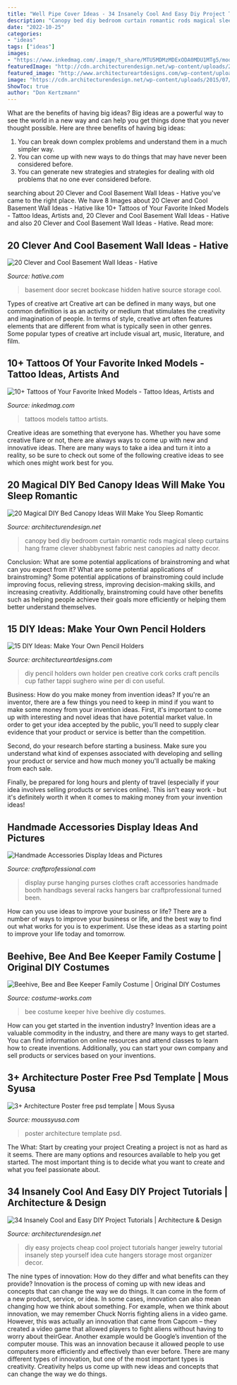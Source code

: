 ```yaml
---
title: "Well Pipe Cover Ideas - 34 Insanely Cool And Easy Diy Project Tutorials"
description: "Canopy bed diy bedroom curtain romantic rods magical sleep curtains hang frame clever shabbynest fabric nest canopies ad natty decor"
date: "2022-10-25"
categories:
- "ideas"
tags: ["ideas"]
images:
- "https://www.inkedmag.com/.image/t_share/MTU5MDMzMDExODA0MDU1MTg5/model-feat.jpg"
featuredImage: "http://cdn.architecturendesign.net/wp-content/uploads/2014/11/Easy-And-Cheap-DIY-Projects-28.jpg"
featured_image: "http://www.architectureartdesigns.com/wp-content/uploads/2013/04/ArchitectureArtDesigns-159.jpg"
image: "https://cdn.architecturendesign.net/wp-content/uploads/2015/07/AD-DIY-Bed-Canopy-13.jpg"
ShowToc: true
author: "Don Kertzmann"
---
```



What are the benefits of having big ideas?
Big ideas are a powerful way to see the world in a new way and can help you get things done that you never thought possible. Here are three benefits of having big ideas: 
1. You can break down complex problems and understand them in a much simpler way. 
2. You can come up with new ways to do things that may have never been considered before. 
3. You can generate new strategies and strategies for dealing with old problems that no one ever considered before.

	

		
searching about 20 Clever and Cool Basement Wall Ideas - Hative you've came to the right place. We have 8 Images about 20 Clever and Cool Basement Wall Ideas - Hative like 10+ Tattoos of Your Favorite Inked Models - Tattoo Ideas, Artists and, 20 Clever and Cool Basement Wall Ideas - Hative and also 20 Clever and Cool Basement Wall Ideas - Hative. Read more:
		
    
## 20 Clever And Cool Basement Wall Ideas - Hative

<img loading=lazy src="https://hative.com/wp-content/uploads/2014/05/basement-wall-ideas/2-secret-bookcase-door.jpg" onerror="this.onerror=null;this.src='https://tse1.mm.bing.net/th?id=OIP.m3PQnOQWs2APjJCyO4gy5wHaJ4&amp;pid=15.1';" alt="20 Clever and Cool Basement Wall Ideas - Hative">

_Source: hative.com_

>basement door secret bookcase hidden hative source storage cool. 

	

Types of creative art
Creative art can be defined in many ways, but one common definition is as an activity or medium that stimulates the creativity and imagination of people. In terms of style, creative art often features elements that are different from what is typically seen in other genres. Some popular types of creative art include visual art, music, literature, and film.

    
## 10+ Tattoos Of Your Favorite Inked Models - Tattoo Ideas, Artists And

<img loading=lazy src="https://www.inkedmag.com/.image/t_share/MTU5MDMzMDExODA0MDU1MTg5/model-feat.jpg" onerror="this.onerror=null;this.src='https://tse1.mm.bing.net/th?id=OIP.kPmW5qIZ50X36r1URKkWuwHaF6&amp;pid=15.1';" alt="10+ Tattoos of Your Favorite Inked Models - Tattoo Ideas, Artists and">

_Source: inkedmag.com_

>tattoos models tattoo artists. 

	

Creative ideas are something that everyone has. Whether you have some creative flare or not, there are always ways to come up with new and innovative ideas. There are many ways to take a idea and turn it into a reality, so be sure to check out some of the following creative ideas to see which ones might work best for you.

    
## 20 Magical DIY Bed Canopy Ideas Will Make You Sleep Romantic

<img loading=lazy src="https://cdn.architecturendesign.net/wp-content/uploads/2015/07/AD-DIY-Bed-Canopy-13.jpg" onerror="this.onerror=null;this.src='https://tse3.mm.bing.net/th?id=OIP.0zYA2rPhrQMR70Ooj5WczwHaJ4&amp;pid=15.1';" alt="20 Magical DIY Bed Canopy Ideas Will Make You Sleep Romantic">

_Source: architecturendesign.net_

>canopy bed diy bedroom curtain romantic rods magical sleep curtains hang frame clever shabbynest fabric nest canopies ad natty decor. 

	

Conclusion: What are some potential applications of brainstroming and what can you expect from it?
What are some potential applications of brainstroming?
Some potential applications of brainstroming could include improving focus, relieving stress, improving decision-making skills, and increasing creativity. Additionally, brainstroming could have other benefits such as helping people achieve their goals more efficiently or helping them better understand themselves.

    
## 15 DIY Ideas: Make Your Own Pencil Holders

<img loading=lazy src="http://www.architectureartdesigns.com/wp-content/uploads/2013/04/ArchitectureArtDesigns-159.jpg" onerror="this.onerror=null;this.src='https://tse4.mm.bing.net/th?id=OIP.bSJv_x69eWJ0wGLQWmj48QHaLD&amp;pid=15.1';" alt="15 DIY Ideas: Make Your Own Pencil Holders">

_Source: architectureartdesigns.com_

>diy pencil holders own holder pen creative cork corks craft pencils cup father tappi sughero wine per di con useful. 

	

Business: How do you make money from invention ideas?
If you're an inventor, there are a few things you need to keep in mind if you want to make some money from your invention ideas. 
First, it's important to come up with interesting and novel ideas that have potential market value. In order to get your idea accepted by the public, you'll need to supply clear evidence that your product or service is better than the competition.

Second, do your research before starting a business. Make sure you understand what kind of expenses associated with developing and selling your product or service and how much money you'll actually be making from each sale.

Finally, be prepared for long hours and plenty of travel (especially if your idea involves selling products or services online). This isn't easy work - but it's definitely worth it when it comes to making money from your invention ideas!

    
## Handmade Accessories Display Ideas And Pictures

<img loading=lazy src="http://www.craftprofessional.com/image-files/hanging-purse-display.jpg" onerror="this.onerror=null;this.src='https://tse1.mm.bing.net/th?id=OIP.dnS4cGi0jezvKyZirzCXpQHaKi&amp;pid=15.1';" alt="Handmade Accessories Display Ideas and Pictures">

_Source: craftprofessional.com_

>display purse hanging purses clothes craft accessories handmade booth handbags several racks hangers bar craftprofessional turned been. 

	

How can you use ideas to improve your business or life?
There are a number of ways to improve your business or life, and the best way to find out what works for you is to experiment. Use these ideas as a starting point to improve your life today and tomorrow.

    
## Beehive, Bee And Bee Keeper Family Costume | Original DIY Costumes

<img loading=lazy src="https://photos.costume-works.com/full/beehive_bee_and_bee_keeper3.jpg" onerror="this.onerror=null;this.src='https://tse2.mm.bing.net/th?id=OIP.NouLR56Nw55osSs2xthtRQHaJ3&amp;pid=15.1';" alt="Beehive, Bee and Bee Keeper Family Costume | Original DIY Costumes">

_Source: costume-works.com_

>bee costume keeper hive beehive diy costumes. 

	

How can you get started in the invention industry?
Invention ideas are a valuable commodity in the industry, and there are many ways to get started. You can find information on online resources and attend classes to learn how to create inventions. Additionally, you can start your own company and sell products or services based on your inventions.

    
## 3+ Architecture Poster Free Psd Template | Mous Syusa

<img loading=lazy src="http://moussyusa.com/wp-content/uploads/2020/04/Architecture-Poster-Template-Sample.jpg" onerror="this.onerror=null;this.src='https://tse4.mm.bing.net/th?id=OIP.HYL1vH6YwP29JliV7PqHaAHaKd&amp;pid=15.1';" alt="3+ Architecture Poster free psd template | Mous Syusa">

_Source: moussyusa.com_

>poster architecture template psd. 

	

The What: Start by creating your project
Creating a project is not as hard as it seems. There are many options and resources available to help you get started. The most important thing is to decide what you want to create and what you feel passionate about.

    
## 34 Insanely Cool And Easy DIY Project Tutorials | Architecture &amp; Design

<img loading=lazy src="http://cdn.architecturendesign.net/wp-content/uploads/2014/11/Easy-And-Cheap-DIY-Projects-28.jpg" onerror="this.onerror=null;this.src='https://tse2.mm.bing.net/th?id=OIP.VRVnClmnuD3pkxSMpY9INwHaHa&amp;pid=15.1';" alt="34 Insanely Cool and Easy DIY Project Tutorials | Architecture &amp; Design">

_Source: architecturendesign.net_

>diy easy projects cheap cool project tutorials hanger jewelry tutorial insanely step yourself idea cute hangers storage most organizer decor. 

	

The nine types of innovation: How do they differ and what benefits can they provide?
Innovation is the process of coming up with new ideas and concepts that can change the way we do things. It can come in the form of a new product, service, or idea. In some cases, innovation can also mean changing how we think about something. For example, when we think about innovation, we may remember Chuck Norris fighting aliens in a video game. However, this was actually an innovation that came from Capcom – they created a video game that allowed players to fight aliens without having to worry about theirGear. Another example would be Google’s invention of the computer mouse. This was an innovation because it allowed people to use computers more efficiently and effectively than ever before. There are many different types of innovation, but one of the most important types is creativity. Creativity helps us come up with new ideas and concepts that can change the way we do things.

